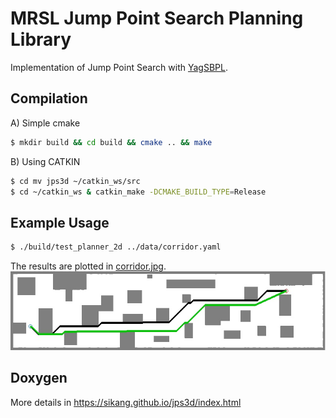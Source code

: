 # MRSL Jump Point Search Planning Library
Implementation of Jump Point Search with [YagSBPL](https://www.math.upenn.edu/~subhrabh/html_cache/7f068a4d19ed85a15c9e25ecae8b40c1.html). 

## Compilation
A) Simple cmake
```sh
$ mkdir build && cd build && cmake .. && make
```

B) Using CATKIN
```sh
$ cd mv jps3d ~/catkin_ws/src
$ cd ~/catkin_ws & catkin_make -DCMAKE_BUILD_TYPE=Release
```

## Example Usage
```sh
$ ./build/test_planner_2d ../data/corridor.yaml
```
The results are plotted in [corridor.jpg](https://github.com/sikang/jps3d/blob/master/data/corridor.jpg).
![Visualization](./data/corridor.jpg)

## Doxygen
More details in https://sikang.github.io/jps3d/index.html

